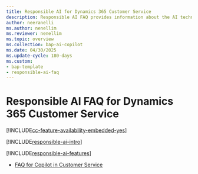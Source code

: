 ```yaml
---
title: Responsible AI for Dynamics 365 Customer Service
description: Responsible AI FAQ provides information about the AI technology used in Customer Service, with key considerations and details about how the AI is used, tested and evaluated, and any specific limitations.
author: neeranelli
ms.author: nenellim
ms.reviewer: nenellim
ms.topic: overview 
ms.collection: bap-ai-copilot
ms.date: 04/30/2025
ms.update-cycle: 180-days
ms.custom: 
- bap-template
- responsible-ai-faq
---
```


# Responsible AI FAQ for Dynamics 365 Customer Service

[!INCLUDE[cc-feature-availability-embedded-yes](../../includes/cc-feature-availability-embedded-yes.md)]


[!INCLUDE[responsible-ai-intro](../../includes/responsible-ai-intro.md)]

[!INCLUDE[responsible-ai-features](../../includes/responsible-ai-features.md)]

- [FAQ for Copilot in Customer Service](faq-responsible-ai-copilot.md)
